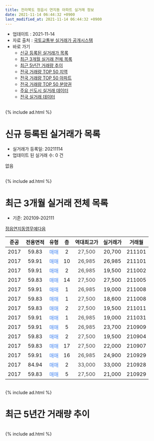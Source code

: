 ```yaml
---
title: 전라북도 정읍시 연지동 아파트 실거래 정보
date: 2021-11-14 06:44:32 +0900
last_modified_at: 2021-11-14 06:44:32 +0900
---
```


* 업데이트 : 2021-11-14
* 자료 출처 : [국토교통부 실거래가 공개시스템](http://rt.molit.go.kr)
* 바로 가기
    * [신규 등록된 실거래가 목록](#신규-등록된-실거래가-목록)
    * [최근 3개월 실거래 전체 목록](#최근-3개월-실거래-전체-목록)
    * [최근 5년간 거래량 추이](#최근-5년간-거래량-추이)
    * [전국 거래량 TOP 50 지역](https://inasie.github.io/apt-trade-info/최근-3개월-전국에서-가장-거래가-많이-발생한-지역)
    * [전국 거래량 TOP 50 아파트](https://inasie.github.io/apt-trade-info/최근-3개월-전국에서-가장-거래가-많이-발생한-아파트)
    * [전국 거래량 TOP 50 분양권](https://inasie.github.io/apt-trade-info/최근-3개월-전국에서-가장-거래가-많이-발생한-분양권)
    * [주요 신도시 실거래 데이터](https://inasie.github.io/apt-trade-info/주요-신도시)
    * [전국 실거래 데이터](https://inasie.github.io/apt-trade-info/전국)
<br>
{% include ad.html %}
<br>

# 신규 등록된 실거래가 목록
* 실거래가 등록일: 20211114
* 업데이트 된 실거래 수: 0 건

없음

<br>
{% include ad.html %}
<br>

# 최근 3개월 실거래 전체 목록
* 기준: 202109-202111


[정읍연지동영무예다음](https://search.naver.com/search.naver?query=%EC%A0%84%EB%9D%BC%EB%B6%81%EB%8F%84+%EC%A0%95%EC%9D%8D%EC%8B%9C+%EC%97%B0%EC%A7%80%EB%8F%99+%EC%A0%95%EC%9D%8D%EC%97%B0%EC%A7%80%EB%8F%99%EC%98%81%EB%AC%B4%EC%98%88%EB%8B%A4%EC%9D%8C)

|준공|전용면적|유형|층|역대최고가|실거래가|거래월|
|:---:|:---:|:---:|:---:|:---:|:---:|:---:|
|2017|59.83|<span style="color:#4285f3">매매</span>|2|<span style="color:#444444">27,500</span>|20,700|211101|
|2017|59.91|<span style="color:#4285f3">매매</span>|10|<span style="color:#444444">26,985</span>|26,985|211101|
|2017|59.91|<span style="color:#4285f3">매매</span>|2|<span style="color:#444444">26,985</span>|19,500|211002|
|2017|59.83|<span style="color:#4285f3">매매</span>|14|<span style="color:#444444">27,500</span>|27,500|211005|
|2017|59.91|<span style="color:#4285f3">매매</span>|1|<span style="color:#444444">26,985</span>|19,000|211008|
|2017|59.83|<span style="color:#4285f3">매매</span>|1|<span style="color:#444444">27,500</span>|18,600|211008|
|2017|59.83|<span style="color:#4285f3">매매</span>|2|<span style="color:#444444">27,500</span>|19,500|211011|
|2017|59.91|<span style="color:#4285f3">매매</span>|1|<span style="color:#444444">26,985</span>|19,000|211031|
|2017|59.91|<span style="color:#4285f3">매매</span>|5|<span style="color:#444444">26,985</span>|23,700|210909|
|2017|59.83|<span style="color:#4285f3">매매</span>|2|<span style="color:#444444">27,500</span>|19,500|210904|
|2017|59.83|<span style="color:#4285f3">매매</span>|17|<span style="color:#444444">27,500</span>|22,000|210907|
|2017|59.91|<span style="color:#4285f3">매매</span>|16|<span style="color:#444444">26,985</span>|24,900|210929|
|2017|84.94|<span style="color:#4285f3">매매</span>|2|<span style="color:#444444">33,000</span>|33,000|210928|
|2017|59.83|<span style="color:#4285f3">매매</span>|5|<span style="color:#444444">27,500</span>|21,000|210929|


<br>
{% include ad.html %}
<br>

# 최근 5년간 거래량 추이


<div style="width:100%;">
    <canvas id="deal_progress" height="200"></canvas>
</div>

<script>
new Chart(document.getElementById("deal_progress"), {
    type: 'line',
    data: {
        labels: ['201611','201612','201701','201702','201703','201704','201705','201706','201707','201708','201709','201710','201711','201712','201801','201802','201803','201804','201805','201806','201807','201808','201809','201810','201811','201812','201901','201902','201903','201904','201905','201906','201907','201908','201909','201910','201911','201912','202001','202002','202003','202004','202005','202006','202007','202008','202009','202010','202011','202012','202101','202102','202103','202104','202105','202106','202107','202108','202109','202110','202111'],
        datasets: [{
            label: '매매',
            pointRadius: 1,
            data: [3, 3, 0, 3, 2, 2, 0, 1, 6, 9, 3, 5, 9, 6, 6, 12, 6, 9, 4, 9, 6, 5, 6, 9, 2, 11, 5, 10, 6, 8, 1, 4, 9, 10, 15, 22, 13, 18, 6, 22, 10, 5, 2, 8, 6, 1, 3, 4, 13, 5, 3, 3, 4, 4, 12, 17, 9, 4, 6, 6, 2],
            borderColor: "rgba(255, 201, 14, 1)",
            backgroundColor: "rgba(255, 201, 14, 0.5)",
            fill: false,
            lineTension: 0
        },{
            label: '전월세',
            pointRadius: 1,
            data: [0, 0, 0, 1, 0, 2, 2, 8, 22, 7, 7, 13, 10, 8, 3, 0, 6, 1, 3, 2, 1, 0, 0, 1, 1, 1, 4, 2, 2, 1, 4, 1, 3, 0, 4, 4, 4, 2, 0, 3, 4, 0, 3, 8, 0, 1, 0, 3, 3, 6, 4, 0, 2, 0, 4, 0, 3, 0, 0, 0, 0],
            borderColor: "rgba(0, 141, 185, 1)",
            backgroundColor: "rgba(0, 141, 185, 0.5)",
            fill: false,
            lineTension: 0
        }
        ]
    },
    options: {
        responsive: true,
        title: {
            display: false
        },
        tooltips: {
            mode: 'index',
            intersect: false
        },
        hover: {
            mode: 'nearest',
            intersect: true
        },
        scales: {
            xAxes: [{
                display: true,
                scaleLabel: {
                    display: true,
                    labelString: '년/월'
                }
            }],
            yAxes: [{
                display: true,
                ticks: {
                    suggestedMin: 0,
                },
                scaleLabel: {
                    display: true,
                    labelString: '실거래 수'
                }
            }]
        }
    }
});

</script>


<br>
{% include ad.html %}
<br>

